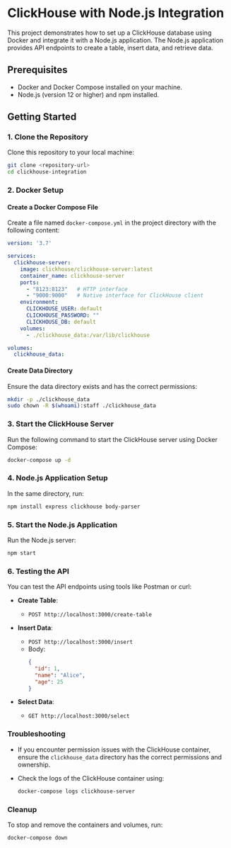 # ClickHouse with Node.js Integration

This project demonstrates how to set up a ClickHouse database using Docker and integrate it with a Node.js application. The Node.js application provides API endpoints to create a table, insert data, and retrieve data.

## Prerequisites

- Docker and Docker Compose installed on your machine.
- Node.js (version 12 or higher) and npm installed.

## Getting Started

### 1. Clone the Repository

Clone this repository to your local machine:

```bash
git clone <repository-url>
cd clickhouse-integration
```

### 2. Docker Setup

#### Create a Docker Compose File

Create a file named `docker-compose.yml` in the project directory with the following content:

```yaml
version: '3.7'

services:
  clickhouse-server:
    image: clickhouse/clickhouse-server:latest
    container_name: clickhouse-server
    ports:
      - "8123:8123"   # HTTP interface
      - "9000:9000"   # Native interface for ClickHouse client
    environment:
      CLICKHOUSE_USER: default
      CLICKHOUSE_PASSWORD: ""
      CLICKHOUSE_DB: default
    volumes:
      - ./clickhouse_data:/var/lib/clickhouse

volumes:
  clickhouse_data:
```

#### Create Data Directory

Ensure the data directory exists and has the correct permissions:

```bash
mkdir -p ./clickhouse_data
sudo chown -R $(whoami):staff ./clickhouse_data
```

### 3. Start the ClickHouse Server

Run the following command to start the ClickHouse server using Docker Compose:

```bash
docker-compose up -d
```

### 4. Node.js Application Setup

In the same directory, run:

```bash
npm install express clickhouse body-parser
```

### 5. Start the Node.js Application

Run the Node.js server:

```bash
npm start
```

### 6. Testing the API

You can test the API endpoints using tools like Postman or curl:

- **Create Table**: 
  - `POST http://localhost:3000/create-table`
  
- **Insert Data**: 
  - `POST http://localhost:3000/insert`
  - Body:
    ```json
    {
      "id": 1,
      "name": "Alice",
      "age": 25
    }
    ```

- **Select Data**: 
  - `GET http://localhost:3000/select`

### Troubleshooting

- If you encounter permission issues with the ClickHouse container, ensure the `clickhouse_data` directory has the correct permissions and ownership.
- Check the logs of the ClickHouse container using:
  
  ```bash
  docker-compose logs clickhouse-server
  ```

### Cleanup

To stop and remove the containers and volumes, run:

```bash
docker-compose down
```

